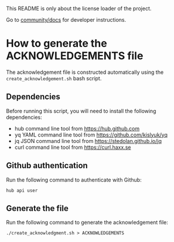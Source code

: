 This README is only about the license loader of the project.

Go to [community/docs](https://github.com/ProxeusApp/community/tree/master/docs) for developer instructions.

# How to generate the ACKNOWLEDGEMENTS file

The acknowledgement file is constructed automatically using the `create_acknowledgement.sh` bash script.

## Dependencies

Before running this script, you will need to install the following dependencies:

* hub command line tool from https://hub.github.com
* yq YAML command line tool from https://github.com/kislyuk/yq
* jq JSON command line tool from https://stedolan.github.io/jq
* curl command line tool from https://curl.haxx.se

## Github authentication

Run the following command to authenticate with Github:
```
hub api user
```

## Generate the file

Run the following command to generate the acknowledgement file:
```
./create_acknowledgment.sh > ACKNOWLEDGEMENTS
```
